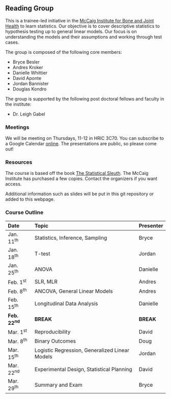 ## Reading Group

This is a trainee-led initiative in the [McCaig Institute for Bone and Joint Health](http://www.mccaiginstitute.com/) to learn statistics.
Our objective is to cover descriptive statistics to hypothesis testing up to general linear models.
Our focus is on understanding the models and their assumptions and working through test cases.

The group is composed of the following core members:
- Bryce Besler
- Andres Kroker
- Danielle Whittier
- David Aponte
- Jordan Bannister
- Douglas Kondro

The group is supported by the following post doctoral fellows and faculty in the institute:
- Dr. Leigh Gabel

### Meetings
We will be meeting on Thursdays, 11-12 in HRIC 3C70.
You can subscribe to a Google Calendar [online](https://calendar.google.com/calendar?cid=Zjh2cm4yY280Z3MyN29vYzRybHZpaG45dmdAZ3JvdXAuY2FsZW5kYXIuZ29vZ2xlLmNvbQ).
The presentations are public, so please come out!

### Resources
The course is based off the book [The Statistical Sleuth](http://www.statisticalsleuth.com/).
The McCaig Institute has purchased a few copies. Contact the organizers if you want access.

Additional information such as slides will be put in this git repository or added to this webpage.

### Course Outline

| Date                     | Topic                                          | Presenter |
|:------------------------ |:---------------------------------------------- |:--------- |
| Jan. 11<sup>th</sup>     | Statistics, Inference, Sampling                | Bryce     |
| Jan. 18<sup>th</sup>     | T-test                                         | Jordan    |
| Jan. 25<sup>th</sup>     | ANOVA                                          | Danielle  |
| Feb. 1<sup>st</sup>      | SLR, MLR                                       | Andres    |
| Feb. 8<sup>th</sup>      | ANCOVA, General Linear Models                  | Andres    |
| Feb. 15<sup>th</sup>     | Longitudinal Data Analysis                     | Danielle  |
| **Feb. 22<sup>nd</sup>** | **BREAK**                                      | **BREAK** |
| Mar. 1<sup>st</sup>      | Reproducibility                                | David     |
| Mar. 8<sup>th</sup>      | Binary Outcomes                                | Doug      |
| Mar. 15<sup>th</sup>     | Logistic Regression, Generalized Linear Models | Jordan    |
| Mar. 22<sup>nd</sup>     | Experimental Design, Statistical Planning      | David     |
| Mar. 29<sup>th</sup>     | Summary and Exam                               | Bryce     |
